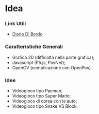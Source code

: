 # Idea

### Link Utili
- [Diario Di Bordo](https://docs.google.com/spreadsheets/d/1i7o-DaUBjdFxjFVex9U1yanGdgBvGvw5iJV6RIwK5No/edit?usp=sharing)

### Caratteristiche Generali
- Grafica 2D (difficoltà nella parte grafica);
- Javascript (P5.js, PosNet);
- OpenCV (complicazione con OpenPos).

### Idee
- Videogioco tipo Pacman;
- Videogioco tipo Super Mario;
- Videogioco di corsa con le auto;
- Videogioco tipo Snake VS Block.
